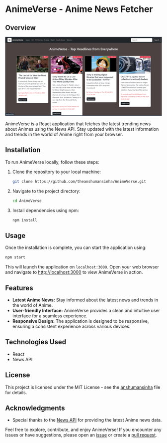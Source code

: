 # AnimeVerse - Anime News Fetcher

## Overview

![Cover](rs1.png)

AnimeVerse is a React application that fetches the latest trending news about Animes using the News API. Stay updated with the latest information and trends in the world of Anime right from your browser.

## Installation

To run AnimeVerse locally, follow these steps:

1. Clone the repository to your local machine:

   ```bash
   git clone https://github.com/theanshumansinha/AnimeVerse.git
   ```

2. Navigate to the project directory:

   ```bash
   cd AnimeVerse
   ```

3. Install dependencies using npm:

   ```bash
   npm install
   ```

## Usage

Once the installation is complete, you can start the application using:

```bash
npm start
```

This will launch the application on `localhost:3000`. Open your web browser and navigate to [http://localhost:3000](http://localhost:3000) to view AnimeVerse in action.

## Features

- **Latest Anime News:** Stay informed about the latest news and trends in the world of Anime.
- **User-friendly Interface:** AnimeVerse provides a clean and intuitive user interface for a seamless experience.
- **Responsive Design:** The application is designed to be responsive, ensuring a consistent experience across various devices.

## Technologies Used

- React
- News API

## License

This project is licensed under the MIT License - see the [anshumansinha](LICENSE) file for details.

## Acknowledgments

- Special thanks to the [News API](https://newsapi.org/) for providing the latest Anime news data.

Feel free to explore, contribute, and enjoy AnimeVerse! If you encounter any issues or have suggestions, please open an [issue](https://github.com/your-username/AnimeVerse/issues) or create a [pull request](https://github.com/theanshumansinha/AnimeVerse/pulls).

